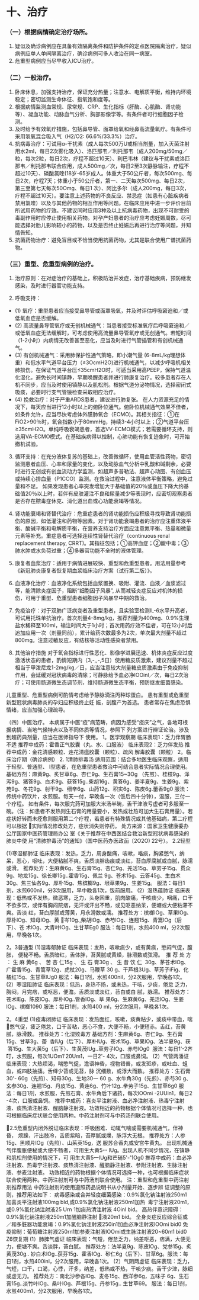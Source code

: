 # 十、治疗

### （一）根据病情确定治疗场所。
1. 疑似及确诊病例应在具备有效隔离条件和防护条件的定点医院隔离治疗，疑似病例应单人单间隔离治疗，确诊病例可多人收治在同一病室。
2. 危重型病例应当尽早收入ICU治疗。

### （二）一般治疗。
1. 卧床休息，加强支持治疗，保证充分热量；注意水、电解质平衡，维持内环境稳定；密切监测生命体征、指氧饱和度等。
2. 根据病情监测血常规、尿常规、CRP、生化指标（肝酶、心肌酶、肾功能等）、凝血功能、动脉血气分析、胸部影像学等。有条件者可行细胞因子检测。
3. 及时给予有效氧疗措施，包括鼻导管、面罩给氧和经鼻高流量氧疗。有条件可采用氢氧混合吸入气（H2/O2: 66.6%/33.3%）治疗。
4. 抗病毒治疗：可试用α-干扰素（成人每次500万U或相当剂量，加入灭菌注射用水2ml，每日2次雾化吸入）、洛匹那韦／利托那韦（成人200mg/50mg／粒，每次2粒，每日2次，疗程不超过10天）、利巴韦林（建议与干扰素或洛匹那韦／利托那韦联合应用，成人500mg／次，每日2至3次静脉输注，疗程不超过10天）、磷酸氯喹(18岁-65岁成人。体重大于50公斤者，每次500mg、每日2次，疗程7天；体重小于50公斤者，第一、二天每次500mg、每日2次，第三至第七天每次50Omg、每日1 次）、阿比多尔（成人200mg，每日3次，疗程不超过10天）。要注意上述药物的不良反应、禁忌症（如患有心脏疾病者禁用氯喹）以及与其他药物的相互作用等问题。在临床应用中进一步评价目前所试用药物的疗效。不建议同时应用3种及以上抗病毒药物，出现不可耐受的毒副作用时应停止使用相关药物。对孕产妇患者的治疗应考虑妊娠周数，尽可能选择对胎儿影响较小的药物，以及是否终止妊娠后再进行治疗等问题，并知情告知。
5. 抗菌药物治疗：避免盲目或不恰当使用抗菌药物，尤其是联合使用广谱抗菌药物。

### （三）重型、危重型病例的治疗。
1. 治疗原则：在对症治疗的基础上，积极防治并发症，治疗基础疾病，预防继发感染，及时进行器官功能支持。

2. 呼吸支持：
- (1) 氧疗：重型患者应当接受鼻导管或面罩吸氧，并及时评估呼吸窘迫和／或低氧血症是否缓解。
- (2) 高流量鼻导管氧疗或无创机械通气：当患者接受标准氧疗后呼吸窘迫和／或低氧血症无法缓解时，可考虑使用高流量鼻导管氧疗或无创通气。若短时间（1-2小时）内病情无改善甚至恶化，应当及时进行气管插管和有创机械通气。
- (3) 有创机械通气：采用肺保护性通气策略，即小潮气量 (6-8mL/kg理想体重）和低水平气道平台压力（≤3OcmH2O)进行机械通气，以减少呼吸机相关肺损伤。在保证气道平台压≤35cmH2O时，可适当采用高PEEP，保持气道温化湿化，避免长时间镇静，早期唤醒患者并进行肺康复治疗。较多患者存在人机不同步，应当及时使用镇静以及肌松剂。根据气道分泌物情况，选择密闭式吸痰，必要时行支气管镜检查采取相应治疗。
- (4) 挽救治疗：对于严重ARDS患者，建议进行肺复张。
在人力资源充足的情况下，每天应当进行12小时以上的俯卧位通气。俯卧位机械通气效果不佳者，如条件允许，应当尽快考虑体外膜肺氧合（ECMO)。其相关指征：①在FiO2>90％时，氧合指数小于80mmHg，持续3-4小时以上；②气道平台压≥35cmH2O。单纯呼吸衰竭患者，首选VV-ECMO模式；若需要循环支持，则选用VA-ECMO模式。在基础疾病得以控制，心肺功能有恢复迹象时，可开始撤机试验。

3. 循环支持：在充分液体复苏的基础上，改善微循环，使用血管活性药物，密切监测患者血压、心率和尿量的变化，以及动脉血气分析中乳酸和碱剩余，必要时进行无创或有创血流动力学监测，如超声多普勒法、超声心动图、有创血压或持续心排血量（P1CCO）监测。在救治过程中，注意液体平衡策略，避免过量和不足。
如果发现患者心率突发增加大于基础值的20％或血压下降大约基础值20％以上时，若伴有皮肤灌注不良和尿量减少等表现时，应密切观察患者是否存在脓毒症休克、消化道出血或心功能衰竭等情况。

4. 肾功能衰竭和肾替代治疗：危重症患者的肾功能损伤应积极寻找导致肾功能损伤的原因，如低灌注和药物等因素。对于肾功能衰竭患者的治疗应注重体液平衡、酸碱平衡和电解质平衡，在营养支持治疗方面应注意氮平衡、热量和微量元素等补充。重症患者可选择连续性肾替代治疗（continuous renal replacement therapy, CRRT)。其指征包括；①高钾血症；②酸中毒；③肺水肿或水负荷过重；④多器官功能不全时的液体管理。

5. 康复者血浆治疗：适用于病情进展较快、重型和危重型患者。用法用量参考《新冠肺炎康复者恢复期血浆临床治疗方案（试行第二版）》。

6. 血液净化治疗：血液净化系统包括血浆置换、吸附、灌流、血液／血浆滤过等，能清除炎症因子，阻断“细胞因子风暴”, 从而减轻炎症反应对机体的损伤，可用于重型、危重型患者细胞因子风暴早中期的救治。

7. 免疫治疗：对于双肺广泛病变者及重型患者，且实验室检测IL-6水平升高者，可试用托珠单抗治疗。首次剂量4-8mg/kg，推荐剂量为400mg、0.9%生理盐水稀释至100ml，输注时间大于1小时；首次用药疗效不佳者，可在12小时后追加应用一次（剂量同前），累计给药次数最多为2次，单次最大剂量不超过800mg。注意过敏反应，有结核等活动性感染者禁用。

8. 其他治疗措施
对于氧合指标进行性恶化、影像学进展迅速、机体炎症反应过度激活状态的患者，酌情短期内（3,-,,-,5日）使用糖皮质激素，建议剂量不超过相当于甲泼尼龙1-2mg/kg／日，应当注意较大剂量糖皮质激素由于免疫抑制作用，会延缓对冠状病毒的清除；可静脉给予血必净lOOinl／次，每日2次治疗；可使用肠道微生态调节剂，维持肠道微生态平衡，预防继发细菌感染。

儿童重型、危重型病例可酌情考虑给予静脉滴注丙种球蛋白。
患有重型或危重型新型冠状病毒肺炎的孕妇应积极终止妊
娠，剖腹产为首选。
患者常存在焦虑恐惧情绪，应当加强心理疏导。

（四）中医治疗。
本病属于中医“疫”病范畴，病因为感受“疫庆”之气，各地可根据病情、当地气候特点以及不同体质等情况，参照下
列方案进行辨证论治。涉及到超药典剂量，应当在医师指导下
使用。
1。医学观察期
临床表现1：乏力伴胃肠不适
推荐中成药：霍香正气胶囊（丸、水、口服液）
临床表现2：乏力伴发热
推荐中成药：金花清感颗粒、连花清瘟胶囊（颗粒）、疏风
解毒胶囊（颗粒）
2。临床治疗期（确诊病例）
2. 1清肺排毒汤
适用范围：结合多地医生临床观察，适用于轻型、普通型、
I型患者，在危重型患者救治中可结合患者实际情况合理使用。
基础方剂：麻黄9g、炙甘草6g、杏仁9g、生石膏15~3Og
（先煎）、桂枝9g、泽泻9g、猪答9g、白术9g、获答15g..柴胡16g、黄答6g、姜半夏9g、生姜9g、紫苑9g、冬花9g、射干9g、细辛6g、山药12g、积实6g、陈皮6g.蕾香9g0
服法：传统中药饮片，水煎服。每天一付，早晚各一次（饭后四十分钟），温服，三付一个疗程。
如有条件，每次服完药可加服大米汤半碗，舌干津液亏虚者可多服至一碗。（注：如患者不发热则生石膏的用量要小，发热或壮热可加大生石膏用量）。若症状好转而未痊愈则服用第二个疗程，若患者有特殊情况或其他基础病，第二疗程可以根据
实际情况修改处方，症状消失则停药。
处方来源：国家卫生健康委办公厅国家中医药管理局办公
室《关于推荐在中西医结合救治新型冠状病毒感染的肺炎中使
用“清肺排毒汤”的通知》（国中医药办医政函〔2O2O) 22号）。 2.2轻型

(1)寒湿郁肺证
临床表现：发热，乏力，周身酸痛，咳嗽，咯痰，胸紧憋气，纳呆，恶心，呕吐，大便粘腻不爽。舌质淡胖齿痕或淡红，苔白厚腐腻或白腻，脉濡或滑。
推荐处方：生麻黄6g、生石膏15g、杏仁9g、羌活15g、草劳子15g、贯众9g、地龙15g、徐长卿15g..霍香15g、佩兰 9g、苍术15g、云答45g、生白术30g、焦三仙各9g、厚朴15g、焦槟榔9g、垠草果9g、生姜15g。
服法：每日1剂，水煎600nil，分3次服用，早中晚各1次，饭前服用。
(2）湿热蕴肺证
临床表现：低热或不发热，微恶寒，乏力，头身困重，肌肉酸痛，干咳痰少，咽痛，口干不欲多饮，或伴有胸闷院痞，无汗或汗出不畅，或见呕恶纳呆，便塘或大便粘滞不爽。舌淡
红，苔白厚腻或薄黄，月永滑数或濡。
推荐处方：槟榔lOg、草果lOg、厚朴lOg、知母lOg、黄
岑10g.,柴胡lOg、赤芍lOg、连翘15g、青篙lOg（后下）、苍
术lOg、大青叶lOg、生甘草Eg0
服法：每日1剂，水煎400 ml，分2次服用，早晚各1次。

2。3普通型
(1)湿毒郁肺证
临床表现：发热，咳嗽痰少，或有黄痰，憋闷气促，腹胀，
便秘不畅。舌质暗红，舌体胖，苔黄腻或黄燥，脉滑数或弦滑。
 推 荐 处 方 ： 生 麻 黄6g 、 苦 杏 仁15g 、 生 石 膏30g 、 生 昔 饮 仁
 30g、茅苍术lOg、广霍香15g、青篙草12g、虎杖20g、马鞭草
30 g、干芦根3Ug、草芳子iFig、化橘红15g、生甘草lUg0
服法：每日1剂，水煎400nil，分2次服用，早晚各1次。
(2）寒湿阻肺证
临床表现：低热，身热不扬，或未热，干咳，少痰，倦怠
乏力，胸闷，月完痞，或呕恶，便澹。舌质淡或淡红，苔白或白
腻，脉濡。
推荐处方：苍术lEg、陈皮lOg、厚朴lOg..管香lOg、草
果6g、生麻黄6g、羌活lOg、生姜lOg、槟榔1090
服法：每日1剂，水煎400 ml，分2次服用，早晚各1次。

2。4重型
(1)疫毒闭肺证
临床表现：发热面红，咳嗽，痰黄粘少，或痰中带血，喘
憋气促，疲乏倦怠，口干苦粘，恶心不食，大便不畅，小便短赤。舌红，苔黄腻，脉滑数。
推荐处方：化湿败毒方
基础方剂：生麻黄6g、杏仁9g、生石膏15g、甘草3g、蕾
 香lUg（后下）、厚朴lUg、苍术15g、草果lOg、法半夏9g、获
 答15g、生大黄5g（后下）、生黄茂lUg..草劳子lOg、赤芍lOg0
 服法：每日1'-2齐叮，水煎服，每次1UOm1'20Um1，一日2'-
4次，口服或鼻饲。
(2）气营两潘证
临床表现：大热烦渴，喘憋气促，澹语神昏，视物错普，或发斑疹，或吐血、蛆血，或四肢抽搐。舌绛少苔或无苔，脉
沉细数，或浮大而数。
推荐处方：生石膏30'- 60g（先煎）、知母30g、生地30一 60 g、水牛角30g（先煎）、赤芍30 g、玄参30g、连翘15g、丹皮15g、黄连6g、竹叶12g..拳劳子15g、生甘草6g0
服法：每日1剂，水煎服，先煎石膏、水牛角后下诸药，每次lOOmi -2UUin1，每日2 -4次，口服或鼻饲。
推荐中成药：喜炎平注射液、血必净注射液、热毒宁注射液、痰热清注射液、醒脑静注射液。功效相近的药物根据个体情况可选择一种，也可根据临床症状联合使用两种。中药注射剂可与中药汤剂联合使用。

2.5危重型内闭外脱证临床表现：呼吸困难、动辄气喘或需要机械通气，伴神昏，
烦躁，汗出肢冷，舌质紫暗，苔厚腻或燥，脉浮大无根。
推荐处方：人参15g、黑顺片lOg（先煎）、山茱英15g，送
服苏合香丸或安宫牛黄丸。
出现机械通气伴腹胀便秘或大便不畅者，可用生大黄5--
lUg。出现人机不同步情况，在镇静和肌松剂使用的情况下，可
用生大黄5一lUg和芒硝5'-'1Og0
推荐中成药：血必净注射液、热毒宁注射液、痰热清注射液、醒脑静注射液、参附注射液、生脉注射液、参麦注射液。
功效相近的药物根据个体情况可选择一种，也可根据临床症状联合使用两种。中药注射剂可与中药汤剂联合使用。
注：重型和危重型中药注射剂推荐用法
中药注射剂的使用遵照药品说明书从小剂量开始、逐步辨
证调整的原则，推荐用法如下：
病毒感染或合并轻度细菌感染：0.9%氯化钠注射液250m1
加喜炎平注射液100mg bId,或0.9%氯化钠注射液250m1加热
 毒宁注射液20m1，或0.9%氯化钠注射液25 Urn 1加痰热清注射液
4Oinl bid。
高热伴意识障碍：0.9%氯化钠注射液250m1加醒脑静注射
液20m1 bid。
全身炎症反应综合征或／和多脏器功能衰竭：0.9%氯化钠注射液250in1加血必净注射液lOOmi bid0
免疫抑制：葡萄糖注射液250rn1加参麦注射液lOOmi或生脉注射液20~60m1 bid0
Z6恢复期
(1）肺脾气虚证
临床表现：气短，倦怠乏力，纳差呕恶，痞满，大便无力，便塘不爽。舌淡胖，苔白腻。
推荐处方：法半夏9g、陈皮lOg、党参15g、炙黄茂30g..
妙白术lOg..获芬15g、霍香lOg、砂仁6g（后下）、甘草6g。服法：每日1剂，水煎400inl，分2次服用，早晚各1次。
(2）气阴两虚证
临床表现：乏力，气短，口干，口渴，心悸，汗多，纳差，低热或不热，干咳少痰。舌干少津，脉细或虚无力。
推荐处方：南北沙参各lOg、麦冬15g、西洋参6g，五味子 6g、生石膏15g..淡竹叶lOg、桑叶lOg、芦根15g、丹参15g.. 生甘草69。
服法：每日1剂，水煎400m1，分2次服用，早晚各1次。
